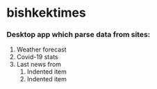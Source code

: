 # bishkektimes

### Desktop app which **parse** data from sites:

1. Weather forecast
2. Covid-19 stats
4. Last news from 
   1. Indented item
   2. Indented item
